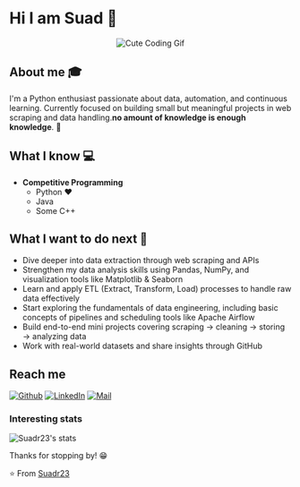 # Hi I am Suad 👋

<div align="center">
  <img src="https://media.giphy.com/media/l0MYt5jPR6QX5pnqM/giphy.gif" alt="Cute Coding Gif">
</div>

## About me :mortar_board:
I'm a Python enthusiast passionate about data, automation, and continuous learning.
Currently focused on building small but meaningful projects in web scraping and data handling.**no amount of knowledge is enough knowledge**. 🧠

## What I know :computer:
- **Competitive Programming**
	- Python ❤️
	- Java
	- Some C++

## What I want to do next :thinking:
- Dive deeper into data extraction through web scraping and APIs  
- Strengthen my data analysis skills using Pandas, NumPy, and visualization tools like Matplotlib & Seaborn  
- Learn and apply ETL (Extract, Transform, Load) processes to handle raw data effectively  
- Start exploring the fundamentals of data engineering, including basic concepts of pipelines and scheduling tools like Apache Airflow  
- Build end-to-end mini projects covering scraping → cleaning → storing → analyzing data  
- Work with real-world datasets and share insights through GitHub

## Reach me 
[![Github](https://img.shields.io/github/followers/Suadr23?label=Follow&style=social)](https://github.com/Suadr23)
[![LinkedIn](https://img.shields.io/badge/-Suad%20Al%20Hashimi-blue?style=flat-square&logo=linkedin&logoColor=white)](http://linkedin.com/in/suad-al-hashimi-656788353)
[![Mail](https://img.shields.io/badge/-Suaadr205@gmail.com-gray?style=flat-square&logo=gmail&logoColor=red)](mailto:Suaadr205@gmail.com)

### Interesting stats

![Suadr23's stats](https://github-readme-stats.vercel.app/api?username=Suadr23&show_icons=true)

Thanks for stopping by! 😁



⭐️ From [Suadr23](https://github.com/Suadr23)

